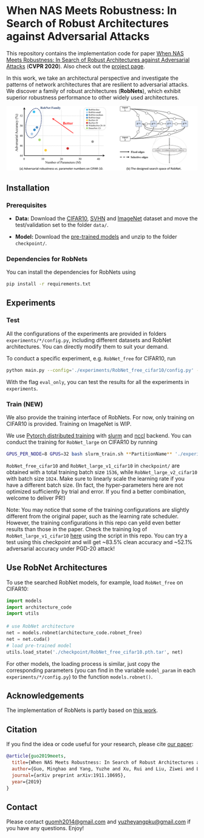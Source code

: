 # When NAS Meets Robustness: In Search of Robust Architectures against Adversarial Attacks 
This repository contains the implementation code for paper [When NAS Meets Robustness: In Search of Robust Architectures against Adversarial Attacks](https://arxiv.org/abs/1911.10695) (__CVPR 2020__). Also check out the [project page](http://www.mit.edu/~yuzhe/robnets.html).

In this work, we take an architectural perspective and investigate the patterns of network architectures that are resilient to adversarial attacks. We discover a family of robust architectures (__RobNets__), which exhibit superior robustness performance to other widely used architectures.

![overview](assets/robnets.png)

## Installation

### Prerequisites
- __Data:__ Download the [CIFAR10](https://www.cs.toronto.edu/~kriz/cifar.html), [SVHN](http://ufldl.stanford.edu/housenumbers/) and [ImageNet](http://image-net.org/download) dataset and move the test/validation set to the folder `data/`.

- __Model:__ Download the [pre-trained models](https://drive.google.com/file/d/12Dkycpdyo7el-SmwImFzp0-NIhGt3-AT/view?usp=sharing) and unzip to the folder `checkpoint/`.


### Dependencies for RobNets 
You can install the dependencies for RobNets using
```bash
pip install -r requirements.txt
```


## Experiments

### Test

All the configurations of the experiments are provided in folders `experiments/*/config.py`, including different datasets and RobNet architectures. You can directly modify them to suit your demand.

To conduct a specific experiment, e.g. `RobNet_free` for CIFAR10, run
```bash
python main.py --config='./experiments/RobNet_free_cifar10/config.py' --eval_only
```
With the flag `eval_only`, you can test the results for all the experiments in `experiments`.

### Train (NEW)

We also provide the training interface of RobNets. For now, only training on CIFAR10 is provided. Training on ImageNet is WIP. 

We use [Pytorch distributed training](https://pytorch.org/tutorials/intermediate/ddp_tutorial.html) with [slurm](https://slurm.schedmd.com/tutorials.html) and [nccl](https://docs.nvidia.com/deeplearning/nccl/user-guide/docs/overview.html) backend. You can conduct the training for `RobNet_large` on CIFAR10 by running
```bash
GPUS_PER_NODE=8 GPUS=32 bash slurm_train.sh **PartitionName** './experiments/RobNet_large_cifar10/config.py'
```

`RobNet_free_cifar10` and `RobNet_large_v1_cifar10` in `checkpoint/` are obtained with a total training batch size `1536`, while `RobNet_large_v2_cifar10` with batch size `1024`. Make sure to linearly scale the learning rate if you have a different batch size. (In fact, the hyper-parameters here are not optimized sufficiently by trial and error. If you find a better combination, welcome to deliver PR!)

Note: You may notice that some of the training configurations are slightly different from the original paper, such as the learning rate scheduler. However, the training configurations in this repo can yeild even better results than those in the paper. Check the training log of `RobNet_large_v1_cifar10` [here](https://drive.google.com/file/d/11S1F2-B4Lm5Sc7uFBE4bh8-QItwE2Stf/view?usp=sharing) using the script in this repo. You can try a test using this checkpoint and will get ~83.5% clean accuracy and ~52.1% adversarial accuracy under PGD-20 attack!

## Use RobNet Architectures
To use the searched RobNet models, for example, load `RobNet_free` on CIFAR10:
```python
import models
import architecture_code
import utils

# use RobNet architecture
net = models.robnet(architecture_code.robnet_free)
net = net.cuda()
# load pre-trained model
utils.load_state('./checkpoint/RobNet_free_cifar10.pth.tar', net)
```
For other models, the loading process is similar, just copy the corresponding parameters (you can find in the variable `model_param` in each `experiments/*/config.py`) to the function `models.robnet()`.


## Acknowledgements
The implementation of RobNets is partly based on [this work](https://github.com/quark0/darts).


## Citation
If you find the idea or code useful for your research, please cite [our paper](https://arxiv.org/abs/1911.10695):
```bib
@article{guo2019meets,
  title={When NAS Meets Robustness: In Search of Robust Architectures against Adversarial Attacks},
  author={Guo, Minghao and Yang, Yuzhe and Xu, Rui and Liu, Ziwei and Lin, Dahua},
  journal={arXiv preprint arXiv:1911.10695},
  year={2019}
}
```


## Contact
Please contact guomh2014@gmail.com and yuzheyangpku@gmail.com if you have any questions. Enjoy!
